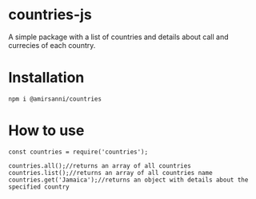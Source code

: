 # countries-js
A simple package with a list of countries and details about call and currecies of each country.

# Installation
```
npm i @amirsanni/countries
```

# How to use
```
const countries = require('countries');

countries.all();//returns an array of all countries
countries.list();//returns an array of all countries name
countries.get('Jamaica');//returns an object with details about the specified country
```